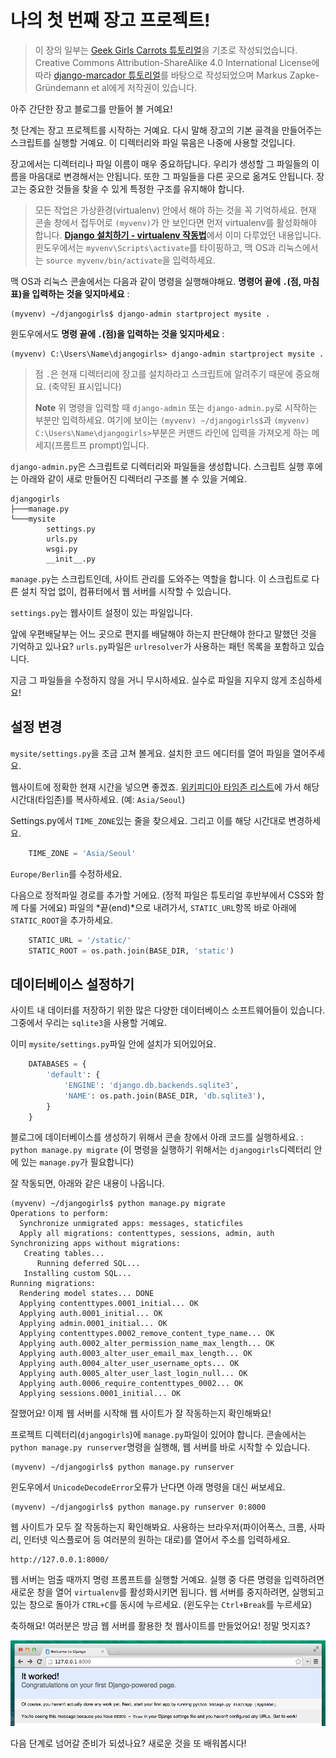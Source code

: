 # 나의 첫 번째 장고 프로젝트!

> 이 장의 일부는 [Geek Girls Carrots 튜토리얼](http://django.carrots.pl/)을 기초로 작성되었습니다.
> Creative Commons Attribution-ShareAlike 4.0 International License에 따라 [django-marcador 튜토리얼](http://django-marcador.keimlink.de/)를 바탕으로 작성되었으며 Markus Zapke-Gründemann et al에게 저작권이 있습니다.

 [1]: http://django-marcador.keimlink.de/

아주 간단한 장고 블로그를 만들어 볼 거예요!

첫 단계는 장고 프로젝트를 시작하는 거예요. 다시 말해 장고의 기본 골격을 만들어주는 스크립트를 실행할 거예요. 이 디렉터리와 파일 묶음은 나중에 사용할 것입니다.

장고에서는 디렉터리나 파일 이름이 매우 중요하답니다. 우리가 생성할 그 파일들의 이름을 마음대로 변경해서는 안됩니다. 또한 그 파일들을 다른 곳으로 옮겨도 안됩니다. 장고는 중요한 것들을 찾을 수 있게 특정한 구조를 유지해야 합니다.

> 모든 작업은 가상환경(virtualenv) 안에서 해야 하는 것을 꼭 기억하세요. 현재 콘솔 창에서 접두어로 `(myvenv)`가 안 보인다면 먼저 virtualenv를 활성화해야 합니다. [**Django 설치하기 - virtualenv 작동법**](http://tutorial.djangogirls.org/ko/django_installation/)에서 이미 다루었던 내용입니다. 윈도우에서는 `myvenv\Scripts\activate`를 타이핑하고, 맥 OS과 리눅스에서는 `source myvenv/bin/activate`을 입력하세요.

맥 OS과 리눅스 콘솔에서는 다음과 같이 명령을 실행해야해요. **명령어 끝에 `.`(점, 마침표)을 입력하는 것을 잊지마세요** :

    (myvenv) ~/djangogirls$ django-admin startproject mysite .


윈도우에서도 **명령 끝에 `.`(점)을 입력하는 것을 잊지마세요** :

    (myvenv) C:\Users\Name\djangogirls> django-admin startproject mysite .


> 점 `.`은 현재 디렉터리에 장고를 설치하라고 스크립트에 알려주기 때문에 중요해요. (축약된 표시입니다)
>
> **Note** 위 명령을 입력할 때 `django-admin` 또는 `django-admin.py`로 시작하는 부분만 입력하세요. 여기에 보이는 `(myvenv) ~/djangogirls$`과 `(myvenv) C:\Users\Name\djangogirls>`부분은 커맨드 라인에 입력을 가져오게 하는 메세지(프롬트프 prompt)입니다.

`django-admin.py`은 스크립트로 디렉터리와 파일들을 생성합니다. 스크립트 실행 후에는 아래와 같이 새로 만들어진 디렉터리 구조를 볼 수 있을 거예요.

    djangogirls
    ├───manage.py
    └───mysite
            settings.py
            urls.py
            wsgi.py
            __init__.py


`manage.py`는 스크립트인데, 사이트 관리를 도와주는 역할을 합니다. 이 스크립트로 다른 설치 작업 없이, 컴퓨터에서 웹 서버를 시작할 수 있습니다.

`settings.py`는 웹사이트 설정이 있는 파일입니다.

앞에 우편배달부는 어느 곳으로 편지를 배달해야 하는지 판단해야 한다고 말했던 것을 기억하고 있나요? `urls.py`파일은 `urlresolver`가 사용하는 패턴 목록을 포함하고 있습니다.

지금 그 파일들을 수정하지 않을 거니 무시하세요. 실수로 파일을 지우지 않게 조심하세요!

## 설정 변경

`mysite/settings.py`을 조금 고쳐 볼게요. 설치한 코드 에디터를 열어 파일을 열어주세요.

웹사이트에 정확한 현재 시간을 넣으면 좋겠죠. [위키피디아 타임존 리스트][2]에 가서 해당 시간대(타임존)를 복사하세요. (예: `Asia/Seoul`)

 [2]: https://en.wikipedia.org/wiki/List_of_tz_database_time_zones

Settings.py에서 `TIME_ZONE`있는 줄을 찾으세요. 그리고 이를 해당 시간대로 변경하세요.

```python
    TIME_ZONE = 'Asia/Seoul'
```

`Europe/Berlin`를 수정하세요.

다음으로 정적파일 경로를 추가할 거에요. (정적 파일은 튜토리얼 후반부에서 CSS와 함께 다룰 거에요) 파일의 *끝(end)*으로 내려가서, `STATIC_URL`항목 바로 아래에 `STATIC_ROOT`을 추가하세요.

```python
    STATIC_URL = '/static/'
    STATIC_ROOT = os.path.join(BASE_DIR, 'static')
```

## 데이터베이스 설정하기

사이트 내 데이터를 저장하기 위한 많은 다양한 데이터베이스 소프트웨어들이 있습니다. 그중에서 우리는 `sqlite3`을 사용할 거예요.

이미 `mysite/settings.py`파일 안에 설치가 되어있어요.

```python
    DATABASES = {
        'default': {
            'ENGINE': 'django.db.backends.sqlite3',
            'NAME': os.path.join(BASE_DIR, 'db.sqlite3'),
        }
    }
```

블로그에 데이터베이스를 생성하기 위해서 콘솔 창에서 아래 코드를 실행하세요. : `python manage.py migrate` (이 명령을 실행하기 위해서는 `djangogirls`디렉터리 안에 있는 `manage.py`가 필요합니다)

잘 작동되면, 아래와 같은 내용이 나옵니다.

    (myvenv) ~/djangogirls$ python manage.py migrate
    Operations to perform:
      Synchronize unmigrated apps: messages, staticfiles
      Apply all migrations: contenttypes, sessions, admin, auth
    Synchronizing apps without migrations:
       Creating tables...
          Running deferred SQL...
       Installing custom SQL...
    Running migrations:
      Rendering model states... DONE
      Applying contenttypes.0001_initial... OK
      Applying auth.0001_initial... OK
      Applying admin.0001_initial... OK
      Applying contenttypes.0002_remove_content_type_name... OK
      Applying auth.0002_alter_permission_name_max_length... OK
      Applying auth.0003_alter_user_email_max_length... OK
      Applying auth.0004_alter_user_username_opts... OK
      Applying auth.0005_alter_user_last_login_null... OK
      Applying auth.0006_require_contenttypes_0002... OK
      Applying sessions.0001_initial... OK


잘했어요! 이제 웹 서버를 시작해 웹 사이트가 잘 작동하는지 확인해봐요!

프로젝트 디렉터리(`djangogirls`)에 `manage.py`파일이 있어야 합니다. 콘솔에서는 `python manage.py runserver`명령을 실행해, 웹 서버를 바로 시작할 수 있습니다.

    (myvenv) ~/djangogirls$ python manage.py runserver


윈도우에서 `UnicodeDecodeError`오류가 난다면 아래 명령을 대신 써보세요.

    (myvenv) ~/djangogirls$ python manage.py runserver 0:8000

웹 사이트가 모두 잘 작동하는지 확인해봐요. 사용하는 브라우저(파이어폭스, 크롬, 사파리, 인터넷 익스플로어 등 여러분의 원하는 대로)를 열어서 주소를 입력하세요.

    http://127.0.0.1:8000/

웹 서버는 멈출 때까지 명령 프롬프트를 실행할 거예요. 실행 중 다른 명령을 입력하려면 새로운 창을 열어 `virtualenv`를 활성화시키면 됩니다. 웹 서버를 중지하려면, 실행되고 있는 창으로 돌아가 `CTRL+C`를 동시에 누르세요. (윈도우는 `Ctrl+Break`를 누르세요)

축하해요! 여러분은 방금 웹 서버를 활용한 첫 웹사이트를 만들었어요! 정말 멋지죠?

![잘 작동합니다!][3]

 [3]: images/it_worked2.png

다음 단계로 넘어갈 준비가 되셨나요? 새로운 것을 또 배워봅시다!
